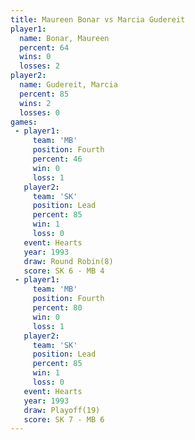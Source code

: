 ```yaml
---
title: Maureen Bonar vs Marcia Gudereit
player1:                
  name: Bonar, Maureen  
  percent: 64           
  wins: 0               
  losses: 2             
player2:                
  name: Gudereit, Marcia
  percent: 85           
  wins: 2               
  losses: 0             
games:
 - player1:          
     team: 'MB'      
     position: Fourth
     percent: 46     
     win: 0          
     loss: 1         
   player2:        
     team: 'SK'    
     position: Lead
     percent: 85   
     win: 1        
     loss: 0       
   event: Hearts       
   year: 1993          
   draw: Round Robin(8)
   score: SK 6 - MB 4  
 - player1:          
     team: 'MB'      
     position: Fourth
     percent: 80     
     win: 0          
     loss: 1         
   player2:        
     team: 'SK'    
     position: Lead
     percent: 85   
     win: 1        
     loss: 0       
   event: Hearts     
   year: 1993        
   draw: Playoff(19) 
   score: SK 7 - MB 6
---
```

